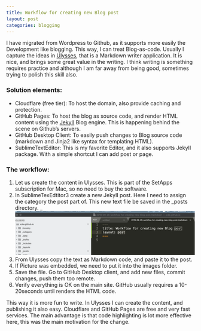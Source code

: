 ```yaml
---
title: Workflow for creating new Blog post
layout: post
categories: blogging
---
```

I have migrated from Wordpress to Github, as it supports more easily the Development like blogging. This way, I can treat Blog-as-code. Usually I capture the ideas in [Ulysses](https://ulysses.app), that is a Markdown writer application. It is nice, and brings some great value in the writing. I think writing is something requires practice and although I am far away from being good, sometimes trying to polish this skill also. 
### Solution elements:
* Cloudflare (free tier): To host the domain, also provide caching and protection. 
* GitHub Pages: To host the blog as source code, and render HTML content using the [JekyII](https://jekyllrb.com) Blog engine. This is happening behind the scene on Github’s servers. 
* GitHub Desktop Client: To easily push changes to Blog source code (markdown and Jinja2 like syntax for templating HTML). 
* SublimeTextEditor: This is my favorite Editor, and it also supports JekyII package. With a simple shortcut I can add post or page. 

### The workflow:
1. Let us create the content in Ulysses. This is part of the SetApps subscription for Mac, so no need to buy the software. 
2. In SublimeTexEdtitor3 create a new JekyII post. Here I need to assign the category the post part of. This new text file be saved in the _posts directory. _
![](/images/sublimetext_jekyII.png)
3. From Ulysses copy the text as Markdown code, and paste it to the post.
4. If Picture was embedded, we need to put it into the images folder. 
5. Save the file. Go to GitHub Desktop client, and add new files, commit changes, push them too remote. 
6. Verify everything is OK on the main site. GitHub usually requires a 10-20seconds until renders the HTML code.

This way it is more fun to write. In Ulysses I can create the content, and publishing it also easy. Cloudflare and GitHub Pages are free and very fast services. The main advantage is that code highlighting is lot more effective here, this was the main motivation for the change. 